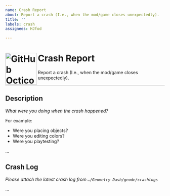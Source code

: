 ```yaml
---
name: Crash Report
about: Report a crash (I.e., when the mod/game closes unexpectedly).
title: ''
labels: crash
assignees: HJfod

---
```


<h1>
  <picture>
    <source media="(prefers-color-scheme: dark)" srcset="https://github.com/HJfod/BetterEdit/assets/24266948/49725587-f722-41a4-8ad0-724d565a4086">
    <source media="(prefers-color-scheme: light)" srcset="https://github.com/HJfod/BetterEdit/assets/24266948/a2cb1371-3075-49eb-90e4-e63081837337">
    <img alt="GitHub Octicons: Alert" width="100" align="left" src="https://github.com/HJfod/BetterEdit/assets/24266948/a2cb1371-3075-49eb-90e4-e63081837337" margin="0px">
  </picture>
  Crash Report
  <br />
</h1>
Report a crash (I.e., when the mod/game closes unexpectedly).
<hr />

## Description
*What were you doing when the crash happened?*

For example:
 - Were you placing objects?
 - Were you editing colors?
 - Were you playtesting?

… <!-- Replace this line with your own writing! -->

## Crash Log
*Please attach the latest crash log from `…/Geometry Dash/geode/crashlogs`*

… <!-- Replace this line with your own writing! -->
